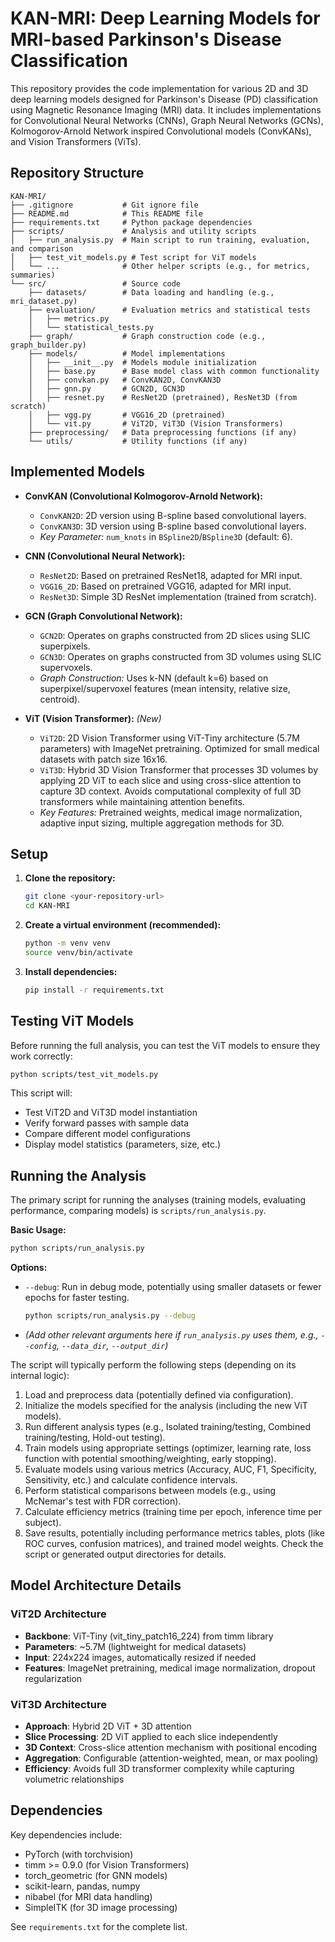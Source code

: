 # KAN-MRI: Deep Learning Models for MRI-based Parkinson's Disease Classification

This repository provides the code implementation for various 2D and 3D deep learning models designed for Parkinson's Disease (PD) classification using Magnetic Resonance Imaging (MRI) data. It includes implementations for Convolutional Neural Networks (CNNs), Graph Neural Networks (GCNs), Kolmogorov-Arnold Network inspired Convolutional models (ConvKANs), and Vision Transformers (ViTs).

## Repository Structure

```
KAN-MRI/
├── .gitignore           # Git ignore file
├── README.md            # This README file
├── requirements.txt     # Python package dependencies
├── scripts/             # Analysis and utility scripts
│   ├── run_analysis.py  # Main script to run training, evaluation, and comparison
│   ├── test_vit_models.py # Test script for ViT models
│   └── ...              # Other helper scripts (e.g., for metrics, summaries)
└── src/                 # Source code
    ├── datasets/        # Data loading and handling (e.g., mri_dataset.py)
    ├── evaluation/      # Evaluation metrics and statistical tests
    │   ├── metrics.py
    │   └── statistical_tests.py
    ├── graph/           # Graph construction code (e.g., graph_builder.py)
    ├── models/          # Model implementations
    │   ├── __init__.py  # Models module initialization
    │   ├── base.py      # Base model class with common functionality
    │   ├── convkan.py   # ConvKAN2D, ConvKAN3D
    │   ├── gnn.py       # GCN2D, GCN3D
    │   ├── resnet.py    # ResNet2D (pretrained), ResNet3D (from scratch)
    │   ├── vgg.py       # VGG16_2D (pretrained)
    │   └── vit.py       # ViT2D, ViT3D (Vision Transformers)
    ├── preprocessing/   # Data preprocessing functions (if any)
    └── utils/           # Utility functions (if any)
```

## Implemented Models

*   **ConvKAN (Convolutional Kolmogorov-Arnold Network):**
    *   `ConvKAN2D`: 2D version using B-spline based convolutional layers.
    *   `ConvKAN3D`: 3D version using B-spline based convolutional layers.
    *   *Key Parameter:* `num_knots` in `BSpline2D`/`BSpline3D` (default: 6).

*   **CNN (Convolutional Neural Network):**
    *   `ResNet2D`: Based on pretrained ResNet18, adapted for MRI input.
    *   `VGG16_2D`: Based on pretrained VGG16, adapted for MRI input.
    *   `ResNet3D`: Simple 3D ResNet implementation (trained from scratch).

*   **GCN (Graph Convolutional Network):**
    *   `GCN2D`: Operates on graphs constructed from 2D slices using SLIC superpixels.
    *   `GCN3D`: Operates on graphs constructed from 3D volumes using SLIC supervoxels.
    *   *Graph Construction:* Uses k-NN (default k=6) based on superpixel/supervoxel features (mean intensity, relative size, centroid).

*   **ViT (Vision Transformer):** *(New)*
    *   `ViT2D`: 2D Vision Transformer using ViT-Tiny architecture (5.7M parameters) with ImageNet pretraining. Optimized for small medical datasets with patch size 16x16.
    *   `ViT3D`: Hybrid 3D Vision Transformer that processes 3D volumes by applying 2D ViT to each slice and using cross-slice attention to capture 3D context. Avoids computational complexity of full 3D transformers while maintaining attention benefits.
    *   *Key Features:* Pretrained weights, medical image normalization, adaptive input sizing, multiple aggregation methods for 3D.

## Setup

1.  **Clone the repository:**
    ```bash
    git clone <your-repository-url>
    cd KAN-MRI
    ```
2.  **Create a virtual environment (recommended):**
    ```bash
    python -m venv venv
    source venv/bin/activate 
3.  **Install dependencies:**
    ```bash
    pip install -r requirements.txt
    ```

## Testing ViT Models

Before running the full analysis, you can test the ViT models to ensure they work correctly:

```bash
python scripts/test_vit_models.py
```

This script will:
- Test ViT2D and ViT3D model instantiation
- Verify forward passes with sample data
- Compare different model configurations
- Display model statistics (parameters, size, etc.)

## Running the Analysis

The primary script for running the analyses (training models, evaluating performance, comparing models) is `scripts/run_analysis.py`.

**Basic Usage:**

```bash
python scripts/run_analysis.py
```

**Options:**

*   `--debug`: Run in debug mode, potentially using smaller datasets or fewer epochs for faster testing.
    ```bash
    python scripts/run_analysis.py --debug
    ```
*   *(Add other relevant arguments here if `run_analysis.py` uses them, e.g., `--config`, `--data_dir`, `--output_dir`)*

The script will typically perform the following steps (depending on its internal logic):

1.  Load and preprocess data (potentially defined via configuration).
2.  Initialize the models specified for the analysis (including the new ViT models).
3.  Run different analysis types (e.g., Isolated training/testing, Combined training/testing, Hold-out testing).
4.  Train models using appropriate settings (optimizer, learning rate, loss function with potential smoothing/weighting, early stopping).
5.  Evaluate models using various metrics (Accuracy, AUC, F1, Specificity, Sensitivity, etc.) and calculate confidence intervals.
6.  Perform statistical comparisons between models (e.g., using McNemar's test with FDR correction).
7.  Calculate efficiency metrics (training time per epoch, inference time per subject).
8.  Save results, potentially including performance metrics tables, plots (like ROC curves, confusion matrices), and trained model weights. Check the script or generated output directories for details.

## Model Architecture Details

### ViT2D Architecture
- **Backbone**: ViT-Tiny (vit_tiny_patch16_224) from timm library
- **Parameters**: ~5.7M (lightweight for medical datasets)
- **Input**: 224x224 images, automatically resized if needed
- **Features**: ImageNet pretraining, medical image normalization, dropout regularization

### ViT3D Architecture
- **Approach**: Hybrid 2D ViT + 3D attention
- **Slice Processing**: 2D ViT applied to each slice independently
- **3D Context**: Cross-slice attention mechanism with positional encoding
- **Aggregation**: Configurable (attention-weighted, mean, or max pooling)
- **Efficiency**: Avoids full 3D transformer complexity while capturing volumetric relationships

## Dependencies

Key dependencies include:
- PyTorch (with torchvision)
- timm >= 0.9.0 (for Vision Transformers)
- torch_geometric (for GNN models)
- scikit-learn, pandas, numpy
- nibabel (for MRI data handling)
- SimpleITK (for 3D image processing)

See `requirements.txt` for the complete list.

